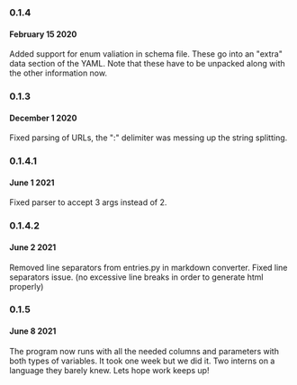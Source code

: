 ### 0.1.4
#### February 15 2020

Added support for enum valiation in schema file. These go into an "extra" data section of the YAML. Note that these have to be unpacked along with the other information now.

### 0.1.3
#### December 1 2020

Fixed parsing of URLs, the ":" delimiter was messing up the string splitting.

### 0.1.4.1
#### June 1 2021

Fixed parser to accept 3 args instead of 2.

### 0.1.4.2
#### June 2 2021

Removed line separators from entries.py in markdown converter.
Fixed line separators issue. (no excessive line breaks in order to generate html properly)

### 0.1.5
#### June 8 2021

The program now runs with all the needed columns and parameters with both types of variables.
It took one week but we did it.
Two interns on a language they barely knew.
Lets hope work keeps up!
